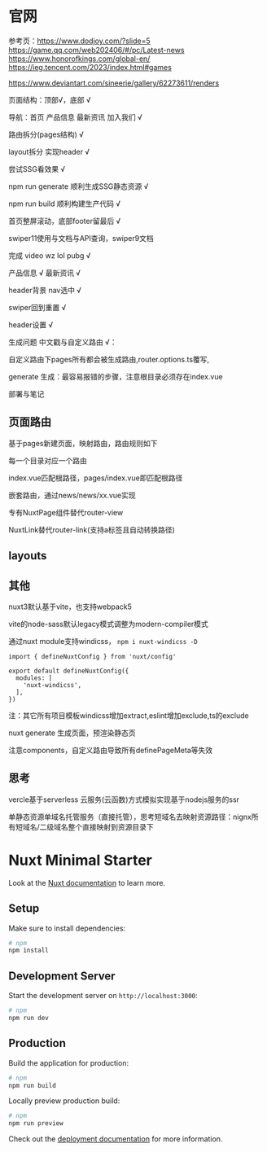 # 官网

参考页：https://www.dodjoy.com/?slide=5
https://game.qq.com/web202406/#/pc/Latest-news
https://www.honorofkings.com/global-en/
https://ieg.tencent.com/2023/index.html#games

https://www.deviantart.com/sineerie/gallery/62273611/renders

页面结构：顶部√，底部 √

导航：首页 产品信息 最新资讯 加入我们 √

路由拆分(pages结构) √

layout拆分 实现header √

尝试SSG看效果 √

npm run generate 顺利生成SSG静态资源 √

npm run build 顺利构建生产代码 √

首页整屏滚动，底部footer留最后 √

swiper11使用与文档与API查询，swiper9文档

完成 video wz lol pubg √

产品信息 √ 最新资讯 √

header背景 nav选中 √

swiper回到重置 √

header设置 √

生成问题 中文戳与自定义路由 √：

自定义路由下pages所有都会被生成路由,router.options.ts覆写,

generate 生成：最容易报错的步骤，注意根目录必须存在index.vue

部署与笔记

## 页面路由

基于pages新建页面，映射路由，路由规则如下

每一个目录对应一个路由

index.vue匹配根路径，pages/index.vue即匹配根路径

嵌套路由，通过news/news/xx.vue实现

专有NuxtPage组件替代router-view

NuxtLink替代router-link(支持a标签且自动转换路径)

## layouts

## 其他

nuxt3默认基于vite，也支持webpack5

vite的node-sass默认legacy模式调整为modern-compiler模式

通过nuxt module支持windicss， `npm i nuxt-windicss -D`

```
import { defineNuxtConfig } from 'nuxt/config'

export default defineNuxtConfig({
  modules: [
    'nuxt-windicss',
  ],
})
```
注：其它所有项目模板windicss增加extract,eslint增加exclude,ts的exclude

nuxt generate 生成页面，预渲染静态页

注意components，自定义路由导致所有definePageMeta等失效

## 思考

vercle基于serverless 云服务(云函数)方式模拟实现基于nodejs服务的ssr

单静态资源单域名托管服务（直接托管），思考短域名去映射资源路径：nignx所有短域名/二级域名整个直接映射到资源目录下


# Nuxt Minimal Starter

Look at the [Nuxt documentation](https://nuxt.com/docs/getting-started/introduction) to learn more.

## Setup

Make sure to install dependencies:

```bash
# npm
npm install
```

## Development Server

Start the development server on `http://localhost:3000`:

```bash
# npm
npm run dev
```

## Production

Build the application for production:

```bash
# npm
npm run build
```

Locally preview production build:

```bash
# npm
npm run preview
```

Check out the [deployment documentation](https://nuxt.com/docs/getting-started/deployment) for more information.
